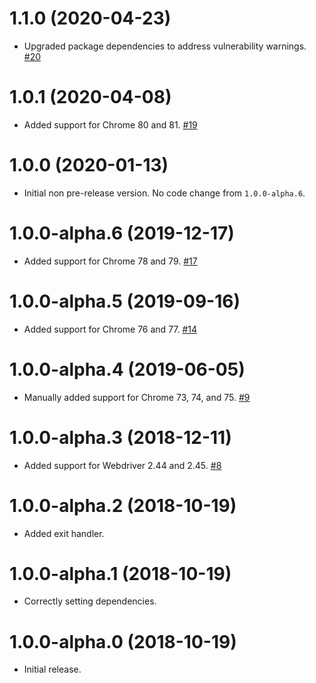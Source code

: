 # 1.1.0 (2020-04-23)

- Upgraded package dependencies to address vulnerability warnings. [#20](https://github.com/blackbaud/chromedriver-version-matcher/pull/20)

# 1.0.1 (2020-04-08)

- Added support for Chrome 80 and 81. [#19](https://github.com/blackbaud/chromedriver-version-matcher/pull/19)

# 1.0.0 (2020-01-13)

- Initial non pre-release version.  No code change from `1.0.0-alpha.6`.

# 1.0.0-alpha.6 (2019-12-17)

- Added support for Chrome 78 and 79. [#17](https://github.com/blackbaud/chromedriver-version-matcher/pull/17)

# 1.0.0-alpha.5 (2019-09-16)

- Added support for Chrome 76 and 77. [#14](https://github.com/blackbaud/chromedriver-version-matcher/pull/14)

# 1.0.0-alpha.4 (2019-06-05)

- Manually added support for Chrome 73, 74, and 75. [#9](https://github.com/blackbaud/chromedriver-version-matcher/pull/9)

# 1.0.0-alpha.3 (2018-12-11)

- Added support for Webdriver 2.44 and 2.45. [#8](https://github.com/blackbaud/chromedriver-version-matcher/pull/8)

# 1.0.0-alpha.2 (2018-10-19)

 - Added exit handler.

# 1.0.0-alpha.1 (2018-10-19)

 - Correctly setting dependencies.

# 1.0.0-alpha.0 (2018-10-19)

 - Initial release.
